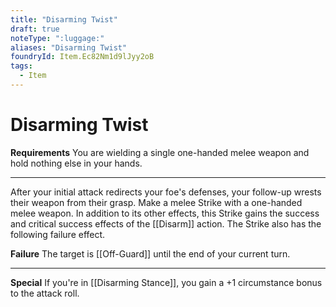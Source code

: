 ```yaml
---
title: "Disarming Twist"
draft: true
noteType: ":luggage:"
aliases: "Disarming Twist"
foundryId: Item.Ec82Nm1d9lJyy2oB
tags:
  - Item
---
```


# Disarming Twist

**Requirements** You are wielding a single one-handed melee weapon and hold nothing else in your hands.

* * *

After your initial attack redirects your foe's defenses, your follow-up wrests their weapon from their grasp. Make a melee Strike with a one-handed melee weapon. In addition to its other effects, this Strike gains the success and critical success effects of the [[Disarm]] action. The Strike also has the following failure effect.

**Failure** The target is [[Off-Guard]] until the end of your current turn.

* * *

**Special** If you're in [[Disarming Stance]], you gain a +1 circumstance bonus to the attack roll.

